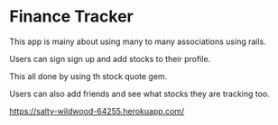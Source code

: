 # Finance Tracker

This app is mainy about using many to many associations using rails.

Users can sign sign up and add stocks to their profile. 

This all done by using th stock quote gem. 

Users can also add friends and see what stocks they are tracking too.

https://salty-wildwood-64255.herokuapp.com/

